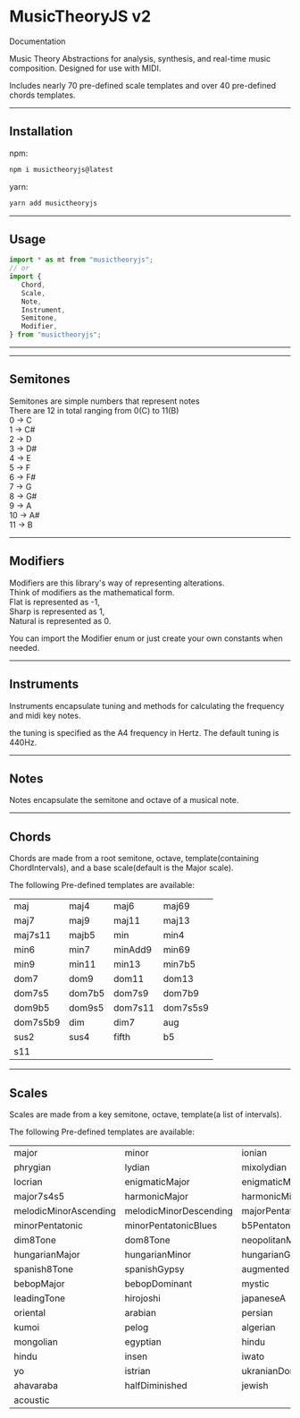 # MusicTheoryJS v2

Documentation

Music Theory Abstractions for analysis, synthesis, and real-time music composition. Designed for use with MIDI.

Includes nearly 70 pre-defined scale templates and over 40 pre-defined chords templates.

---

## Installation

npm:<br>

```bash
npm i musictheoryjs@latest
```

yarn:<br>

```bash
yarn add musictheoryjs
```

---

## Usage

```javascript
import * as mt from "musictheoryjs";
// or
import {
   Chord,
   Scale,
   Note,
   Instrument,
   Semitone,
   Modifier,
} from "musictheoryjs";
```

---

---

## Semitones

Semitones are simple numbers that represent notes<br>
There are 12 in total ranging from 0(C) to 11(B)<br>
0 -> C<br>
1 -> C#<br>
2 -> D<br>
3 -> D#<br>
4 -> E<br>
5 -> F<br>
6 -> F#<br>
7 -> G<br>
8 -> G#<br>
9 -> A<br>
10 -> A#<br>
11 -> B<br>

---

## Modifiers

Modifiers are this library's way of representing alterations.<br>
Think of modifiers as the mathematical form.<br>
Flat is represented as -1,<br>
Sharp is represented as 1,<br>
Natural is represented as 0.<br>

You can import the Modifier enum or just create your own constants when needed.<br>

---

## Instruments

Instruments encapsulate tuning and methods for calculating the frequency and midi key notes.

the tuning is specified as the A4 frequency in Hertz. The default tuning is 440Hz.

---

## Notes

Notes encapsulate the semitone and octave of a musical note.

---

## Chords

Chords are made from a root semitone, octave, template(containing ChordIntervals), and a base scale(default is the Major scale).

The following Pre-defined templates are available:

  <table>
  <tr>
  <td>maj</td>
  <td>maj4</td>
  <td>maj6</td>
  <td>maj69</td>
  </tr><tr>
  <td>maj7</td>
  <td>maj9</td>
  <td>maj11</td>
  <td>maj13</td>
  </tr><tr>
  <td>maj7s11</td>
  <td>majb5</td>
  <td>min</td>
  <td>min4</td>
  </tr><tr>
  <td>min6</td>
  <td>min7</td>
  <td>minAdd9</td>
  <td>min69</td>
  </tr><tr>
  <td>min9</td>
  <td>min11</td>
  <td>min13</td>
  <td>min7b5</td>
  </tr><tr>
  <td>dom7</td>
  <td>dom9</td>
  <td>dom11</td>
  <td>dom13</td>
  </tr><tr>
  <td>dom7s5</td>
  <td>dom7b5</td>
  <td>dom7s9</td>
  <td>dom7b9</td>
  </tr><tr>
  <td>dom9b5</td>
  <td>dom9s5</td>
  <td>dom7s11</td>
  <td>dom7s5s9</td>
  </tr><tr>
  <td>dom7s5b9</td>
  <td>dim</td>
  <td>dim7</td>
  <td>aug</td>
  </tr><tr>
  <td>sus2</td>
  <td>sus4</td>
  <td>fifth</td>
  <td>b5</td>
  </tr><tr>
  <td>s11</td>
  </tr>
  </table>

---

## Scales

Scales are made from a key semitone, octave, template(a list of intervals).

The following Pre-defined templates are available:

  <table>
  <tr>
  <td>major</td>
  <td>minor</td>
  <td>ionian</td>
  <td>dorian</td>
  </tr><tr>
  <td>phrygian</td>
  <td>lydian</td>
  <td>mixolydian</td>
  <td>aeolian</td>
  </tr><tr>
  <td>locrian</td>
  <td>enigmaticMajor</td>
  <td>enigmaticMinor</td>
  <td>minor7b5</td>
  </tr><tr>
  <td>major7s4s5</td>
  <td>harmonicMajor</td>
  <td>harmonicMinor</td>
  <td>doubleHarmonic</td>
  </tr><tr>
  <td>melodicMinorAscending</td>
  <td>melodicMinorDescending</td>
  <td>majorPentatonic</td>
  <td>majorPentatonicBlues</td>
  </tr><tr>
  <td>minorPentatonic</td>
  <td>minorPentatonicBlues</td>
  <td>b5Pentatonic</td>
  <td>minor6Pentatonic</td>
  </tr><tr>
  <td>dim8Tone</td>
  <td>dom8Tone</td>
  <td>neopolitanMajor</td>
  <td>neopolitanMinor</td>
  </tr><tr>
  <td>hungarianMajor</td>
  <td>hungarianMinor</td>
  <td>hungarianGypsy</td>
  <td>spanish</td>
  </tr><tr>
  <td>spanish8Tone</td>
  <td>spanishGypsy</td>
  <td>augmented</td>
  <td>dominantSuspended</td>
  </tr><tr>
  <td>bebopMajor</td>
  <td>bebopDominant</td>
  <td>mystic</td>
  <td>overtone</td>
  </tr><tr>
  <td>leadingTone</td>
  <td>hirojoshi</td>
  <td>japaneseA</td>
  <td>japaneseB</td>
  </tr><tr>
  <td>oriental</td>
  <td>arabian</td>
  <td>persian</td>
  <td>balinese</td>
  </tr><tr>
  <td>kumoi</td>
  <td>pelog</td>
  <td>algerian</td>
  <td>chinese</td>
  </tr><tr>
  <td>mongolian</td>
  <td>egyptian</td>
  <td>hindu</td>
  <td>romanian</td>
  </tr><tr>
  <td>hindu</td>
  <td>insen</td>
  <td>iwato</td>
  <td>scottish</td>
  </tr><tr>
  <td>yo</td>
  <td>istrian</td>
  <td>ukranianDorian</td>
  <td>petrushka</td>
  </tr><tr>
  <td>ahavaraba</td>
  <td>halfDiminished</td>
  <td>jewish</td>
  <td>byzantine</td>
  </tr><tr>
  <td>acoustic</td>
  </table>
